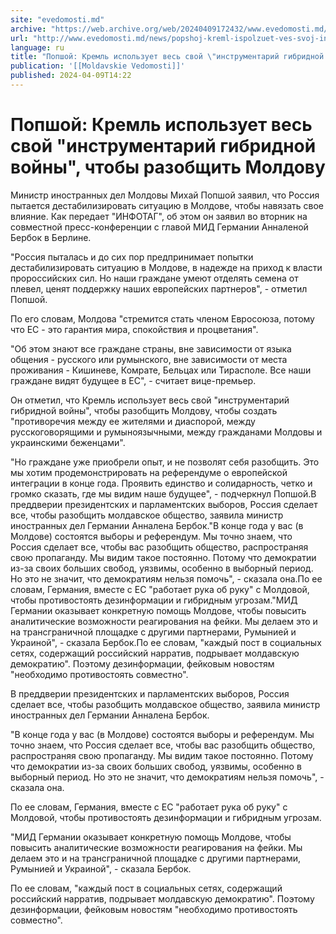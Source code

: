 ```yaml
---
site: "evedomosti.md"
archive: "https://web.archive.org/web/20240409172432/www.evedomosti.md/news/popshoj-kreml-ispolzuet-ves-svoj-instrumentarij-gibridnoj-vo"
url: "http://www.evedomosti.md/news/popshoj-kreml-ispolzuet-ves-svoj-instrumentarij-gibridnoj-vo"
language: ru
title: "Попшой: Кремль использует весь свой \"инструментарий гибридной войны\", чтобы разобщить Молдову"
publication: '[[Moldavskie Vedomosti]]'
published: 2024-04-09T14:22
---
```


# Попшой: Кремль использует весь свой "инструментарий гибридной войны", чтобы разобщить Молдову

Министр иностранных дел Молдовы Михай Попшой заявил, что Россия пытается дестабилизировать ситуацию в Молдове, чтобы навязать свое влияние. Как передает "ИНФОТАГ", об этом он заявил во вторник на совместной пресс-конференции с главой МИД Германии Анналеной Бербок в Берлине.

"Россия пыталась и до сих пор предпринимает попытки дестабилизировать ситуацию в Молдове, в надежде на приход к власти пророссийских сил. Но наши граждане умеют отделять семена от плевел, ценят поддержку наших европейских партнеров", - отметил Попшой.

По его словам, Молдова "стремится стать членом Евросоюза, потому что ЕС - это гарантия мира, спокойствия и процветания".

"Об этом знают все граждане страны, вне зависимости от языка общения - русского или румынского, вне зависимости от места проживания - Кишиневе, Комрате, Бельцах или Тирасполе. Все наши граждане видят будущее в ЕС", - считает вице-премьер.

Он отметил, что Кремль использует весь свой "инструментарий гибридной войны", чтобы разобщить Молдову, чтобы создать "противоречия между ее жителями и диаспорой, между русскоговорящими и румыноязычными, между гражданами Молдовы и украинскими беженцами".

"Но граждане уже приобрели опыт, и не позволят себя разобщить. Это мы хотим продемонстрировать на референдуме о европейской интеграции в конце года. Проявить единство и солидарность, четко и громко сказать, где мы видим наше будущее", - подчеркнул Попшой.В преддверии президентских и парламентских выборов, Россия сделает все, чтобы разобщить молдавское общество, заявила министр иностранных дел Германии Анналена Бербок."В конце года у вас (в Молдове) состоятся выборы и референдум. Мы точно знаем, что Россия сделает все, чтобы вас разобщить общество, распространяя свою пропаганду. Мы видим такое постоянно. Потому что демократии из-за своих больших свобод, уязвимы, особенно в выборный период. Но это не значит, что демократиям нельзя помочь", - сказала она.По ее словам, Германия, вместе с ЕС "работает рука об руку" с Молдовой, чтобы противостоять дезинформации и гибридным угрозам."МИД Германии оказывает конкретную помощь Молдове, чтобы повысить аналитические возможности реагирования на фейки. Мы делаем это и на трансграничной площадке с другими партнерами, Румынией и Украиной", - сказала Бербок.По ее словам, "каждый пост в социальных сетях, содержащий российский нарратив, подрывает молдавскую демократию". Поэтому дезинформации, фейковым новостям "необходимо противостоять совместно".

В преддверии президентских и парламентских выборов, Россия сделает все, чтобы разобщить молдавское общество, заявила министр иностранных дел Германии Анналена Бербок.

"В конце года у вас (в Молдове) состоятся выборы и референдум. Мы точно знаем, что Россия сделает все, чтобы вас разобщить общество, распространяя свою пропаганду. Мы видим такое постоянно. Потому что демократии из-за своих больших свобод, уязвимы, особенно в выборный период. Но это не значит, что демократиям нельзя помочь", - сказала она.

По ее словам, Германия, вместе с ЕС "работает рука об руку" с Молдовой, чтобы противостоять дезинформации и гибридным угрозам.

"МИД Германии оказывает конкретную помощь Молдове, чтобы повысить аналитические возможности реагирования на фейки. Мы делаем это и на трансграничной площадке с другими партнерами, Румынией и Украиной", - сказала Бербок.

По ее словам, "каждый пост в социальных сетях, содержащий российский нарратив, подрывает молдавскую демократию". Поэтому дезинформации, фейковым новостям "необходимо противостоять совместно".